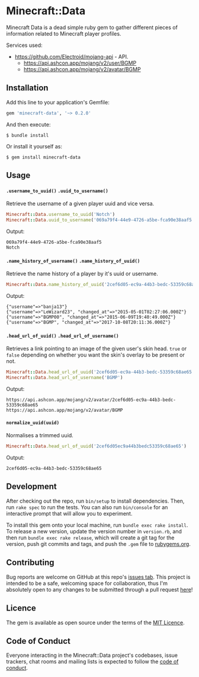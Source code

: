 # Minecraft::Data

Minecraft Data is a dead simple ruby gem to gather different pieces of information related to Minecraft player profiles.

Services used:
  * https://github.com/Electroid/mojang-api - API.
    * https://api.ashcon.app/mojang/v2/user/BGMP
    * https://api.ashcon.app/mojang/v2/avatar/BGMP

## Installation

Add this line to your application's Gemfile:

```ruby
gem 'minecraft-data', '~> 0.2.0'
```

And then execute:

    $ bundle install

Or install it yourself as:

    $ gem install minecraft-data

## Usage

#### `.username_to_uuid()` `.uuid_to_username()`

Retrieve the username of a given player uuid and vice versa.

```ruby
Minecraft::Data.username_to_uuid('Notch')
Minecraft::Data.uuid_to_username('069a79f4-44e9-4726-a5be-fca90e38aaf5')
```

Output:
```
069a79f4-44e9-4726-a5be-fca90e38aaf5
Notch
```

#### `.name_history_of_username()` `.name_history_of_uuid()`

Retrieve the name history of a player by it's uuid or username.

```ruby
Minecraft::Data.name_history_of_uuid('2cef6d05-ec9a-44b3-bedc-53359c68ae65')
```

Output:
```
{"username"=>"banja13"}
{"username"=>"LeWizard23", "changed_at"=>"2015-05-01T02:27:06.000Z"}
{"username"=>"BGMP00", "changed_at"=>"2015-06-09T19:40:49.000Z"}
{"username"=>"BGMP", "changed_at"=>"2017-10-08T20:11:36.000Z"}
```

#### `.head_url_of_uuid()` `.head_url_of_username()`

Retrieves a link pointing to an image of the given user's skin head. `true` or `false` depending on whether you want the skin's overlay to be present or not.

```ruby
Minecraft::Data.head_url_of_uuid('2cef6d05-ec9a-44b3-bedc-53359c68ae65')
Minecraft::Data.head_url_of_username('BGMP')
```

Output:
```
https://api.ashcon.app/mojang/v2/avatar/2cef6d05-ec9a-44b3-bedc-53359c68ae65
https://api.ashcon.app/mojang/v2/avatar/BGMP
```

#### `normalize_uuid(uuid)`

Normalises a trimmed uuid.

```ruby
Minecraft::Data.head_url_of_uuid('2cef6d05ec9a44b3bedc53359c68ae65')
```

Output:
```
2cef6d05-ec9a-44b3-bedc-53359c68ae65
```

## Development

After checking out the repo, run `bin/setup` to install dependencies. Then, run `rake spec` to run the tests. You can also run `bin/console` for an interactive prompt that will allow you to experiment.

To install this gem onto your local machine, run `bundle exec rake install`. To release a new version, update the version number in `version.rb`, and then run `bundle exec rake release`, which will create a git tag for the version, push git commits and tags, and push the `.gem` file to [rubygems.org](https://rubygems.org).

## Contributing

Bug reports are welcome on GitHub at this repo's [issues tab](https://github.com/BGMP/minecraft-data/issues). This project is intended to be a safe, welcoming space for collaboration, thus I'm absolutely open to any changes to be submitted through a pull request [here](https://github.com/BGMP/minecraft-data/pulls)!

## Licence

The gem is available as open source under the terms of the [MIT Licence](https://opensource.org/licenses/MIT).

## Code of Conduct

Everyone interacting in the Minecraft::Data project's codebases, issue trackers, chat rooms and mailing lists is expected to follow the [code of conduct](https://github.com/[USERNAME]/minecraft-data/blob/master/CODE_OF_CONDUCT.md).
